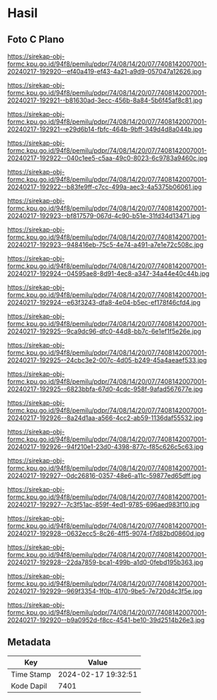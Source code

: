 # Hasil

## Foto C Plano

https://sirekap-obj-formc.kpu.go.id/94f8/pemilu/pdpr/74/08/14/20/07/7408142007001-20240217-192920--ef40a419-ef43-4a21-a9d9-057047a12626.jpg

https://sirekap-obj-formc.kpu.go.id/94f8/pemilu/pdpr/74/08/14/20/07/7408142007001-20240217-192921--b81630ad-3ecc-456b-8a84-5b6f45af8c81.jpg

https://sirekap-obj-formc.kpu.go.id/94f8/pemilu/pdpr/74/08/14/20/07/7408142007001-20240217-192921--e29d6b14-fbfc-464b-9bff-349d4d8a044b.jpg

https://sirekap-obj-formc.kpu.go.id/94f8/pemilu/pdpr/74/08/14/20/07/7408142007001-20240217-192922--040c1ee5-c5aa-49c0-8023-6c9783a9460c.jpg

https://sirekap-obj-formc.kpu.go.id/94f8/pemilu/pdpr/74/08/14/20/07/7408142007001-20240217-192922--b83fe9ff-c7cc-499a-aec3-4a5375b06061.jpg

https://sirekap-obj-formc.kpu.go.id/94f8/pemilu/pdpr/74/08/14/20/07/7408142007001-20240217-192923--bf817579-067d-4c90-b51e-31fd34d13471.jpg

https://sirekap-obj-formc.kpu.go.id/94f8/pemilu/pdpr/74/08/14/20/07/7408142007001-20240217-192923--948416eb-75c5-4e74-a491-a7e1e72c508c.jpg

https://sirekap-obj-formc.kpu.go.id/94f8/pemilu/pdpr/74/08/14/20/07/7408142007001-20240217-192924--04595ae8-8d91-4ec8-a347-34a44e40c44b.jpg

https://sirekap-obj-formc.kpu.go.id/94f8/pemilu/pdpr/74/08/14/20/07/7408142007001-20240217-192924--e63f3243-dfa8-4e04-b5ec-ef178f46cfd4.jpg

https://sirekap-obj-formc.kpu.go.id/94f8/pemilu/pdpr/74/08/14/20/07/7408142007001-20240217-192925--9ca9dc96-dfc0-44d8-bb7c-6e1ef1f5e26e.jpg

https://sirekap-obj-formc.kpu.go.id/94f8/pemilu/pdpr/74/08/14/20/07/7408142007001-20240217-192925--24cbc3e2-007c-4d05-b249-45a4aeaef533.jpg

https://sirekap-obj-formc.kpu.go.id/94f8/pemilu/pdpr/74/08/14/20/07/7408142007001-20240217-192925--6823bbfa-67d0-4cdc-958f-9afad567677e.jpg

https://sirekap-obj-formc.kpu.go.id/94f8/pemilu/pdpr/74/08/14/20/07/7408142007001-20240217-192926--8a24d1aa-a566-4cc2-ab59-1136daf55532.jpg

https://sirekap-obj-formc.kpu.go.id/94f8/pemilu/pdpr/74/08/14/20/07/7408142007001-20240217-192926--94f210e1-23d0-4398-877c-f85c626c5c63.jpg

https://sirekap-obj-formc.kpu.go.id/94f8/pemilu/pdpr/74/08/14/20/07/7408142007001-20240217-192927--0dc26816-0357-48e6-a11c-59877ed65dff.jpg

https://sirekap-obj-formc.kpu.go.id/94f8/pemilu/pdpr/74/08/14/20/07/7408142007001-20240217-192927--7c3f51ac-859f-4ed1-9785-696aed983f10.jpg

https://sirekap-obj-formc.kpu.go.id/94f8/pemilu/pdpr/74/08/14/20/07/7408142007001-20240217-192928--0632ecc5-8c26-4ff5-9074-f7d82bd0860d.jpg

https://sirekap-obj-formc.kpu.go.id/94f8/pemilu/pdpr/74/08/14/20/07/7408142007001-20240217-192928--22da7859-bca1-499b-a1d0-0febd195b363.jpg

https://sirekap-obj-formc.kpu.go.id/94f8/pemilu/pdpr/74/08/14/20/07/7408142007001-20240217-192929--969f3354-1f0b-4170-9be5-7e720d4c3f5e.jpg

https://sirekap-obj-formc.kpu.go.id/94f8/pemilu/pdpr/74/08/14/20/07/7408142007001-20240217-192920--b9a0952d-f8cc-4541-be10-39d2514b26e3.jpg


## Metadata

| Key        | Value               |
| ---------- | ------------------- |
| Time Stamp | 2024-02-17 19:32:51 |
| Kode Dapil | 7401                |



